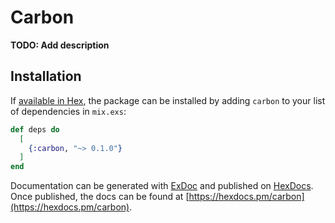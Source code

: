 # Carbon

**TODO: Add description**

## Installation

If [available in Hex](https://hex.pm/docs/publish), the package can be installed
by adding `carbon` to your list of dependencies in `mix.exs`:

```elixir
def deps do
  [
    {:carbon, "~> 0.1.0"}
  ]
end
```

Documentation can be generated with [ExDoc](https://github.com/elixir-lang/ex_doc)
and published on [HexDocs](https://hexdocs.pm). Once published, the docs can
be found at [https://hexdocs.pm/carbon](https://hexdocs.pm/carbon).

